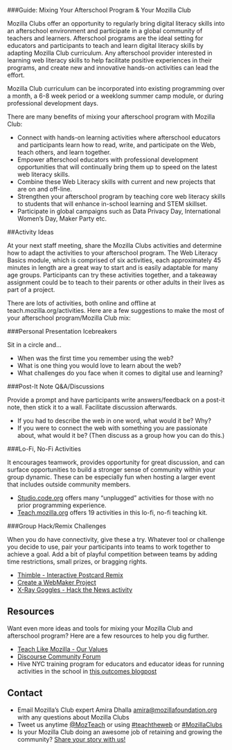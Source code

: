 ###Guide: Mixing Your Afterschool Program & Your Mozilla Club

Mozilla Clubs offer an opportunity to regularly bring digital literacy skills into an afterschool environment and participate in a global community of teachers and learners.  Afterschool programs are the ideal setting for educators and participants to teach and learn digital literacy skills by adapting Mozilla Club curriculum. Any afterschool provider interested in learning web literacy skills to help facilitate positive experiences in their programs, and create new and innovative hands-on activities can lead the effort.

Mozilla Club curriculum can be incorporated into existing programming over a month, a 6-8 week period or a weeklong  summer camp module, or during professional development days.

There are many benefits of mixing your afterschool program with Mozilla Club:

* Connect with hands-on learning activities where afterschool educators and participants learn how to read, write, and participate on the Web, teach others, and learn together.
* Empower afterschool educators with professional development opportunities that will continually bring them up to speed on the latest web literacy skills.
* Combine these Web Literacy skills with current and new projects that are on and off-line.
* Strengthen your afterschool program by teaching core web literacy skills to students that will enhance in-school learning and STEM skillset.
* Participate in global campaigns such as Data Privacy Day, International Women’s Day, Maker Party etc.

##Activity Ideas

At your next staff meeting, share the Mozilla Clubs activities and determine how to adapt the activities to your afterschool program.  The Web Literacy Basics module, which is comprised of six activities, each approximately 45 minutes in length are a great way to start and is easily adaptable for many age groups. Participants can try these activities together, and a takeaway assignment could be to teach to their parents or other adults in their lives as part of a project.

There are lots of activities, both online and offline at teach.mozilla.org/activities. Here are a few suggestions to make the most of your afterschool program/Mozilla Club mix:

###Personal Presentation Icebreakers

Sit in a circle and...

* When was the first time you remember using the web?
* What is one thing you would love to learn about the web?
* What challenges do you face when it comes to digital use and learning?

###Post-It Note Q&A/Discussions

Provide a prompt and have participants write answers/feedback on a post-it note, then stick it to a wall. Facilitate discussion afterwards.

* If you had to describe the web in one word, what would it be? Why?</li>
* If you were to connect the web with something you are passionate about, what would it be? (Then discuss as a group how you can do this.)

###Lo-Fi, No-Fi Activities

It encourages teamwork, provides opportunity for great discussion, and can surface opportunities to build a stronger sense of community within your group dynamic. These can be especially fun when hosting a larger event that includes outside community members.

* [Studio.code.org](Studio.code.org) offers many “unplugged” activities for those with no prior programming experience.
* [Teach.mozilla.org](Teach.mozilla.org) offers 19 activities in this lo-fi, no-fi teaching kit.

###Group Hack/Remix Challenges

When you do have connectivity, give these a try. Whatever tool or challenge you decide to use, pair your participants into teams to work together to achieve a goal. Add a bit of playful competition between teams by adding time restrictions, small prizes, or bragging rights.

* [Thimble - Interactive Postcard Remix](example.com)
* [Create a WebMaker Project](example.com)
* [X-Ray Goggles - Hack the News activity](example.com)

## Resources

Want even more ideas and tools for mixing your Mozilla Club and afterschool program? Here are a few resources to help you dig further.

* [Teach Like Mozilla - Our Values](example.com)
* [Discourse Community Forum](example.com)
* Hive NYC training program for educators and educator ideas for running activities in the school in [this outcomes blogpost](example.com)

## Contact

* Email Mozilla’s Club expert Amira Dhalla [amira@mozillafoundation.org](amira@mozillafoundation.org) with any questions about Mozilla Clubs
* Tweet us anytime [@MozTeach](@MozTeach) or using [#teachtheweb](#teachtheweb) or [#MozillaClubs](#MozillaClubs)
* Is your Mozilla Club doing an awesome job of retaining and growing the community? [Share your story with us!](example.com)
